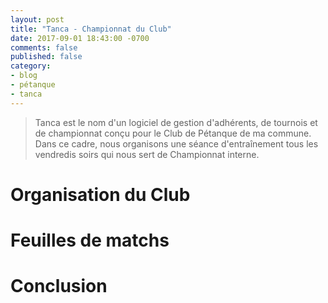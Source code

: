 ```yaml
---
layout: post
title: "Tanca - Championnat du Club"
date: 2017-09-01 18:43:00 -0700
comments: false
published: false
category:
- blog
- pétanque
- tanca
---
```


> Tanca est le nom d'un logiciel de gestion d'adhérents, de tournois et de championnat conçu pour le Club de Pétanque de ma commune. Dans ce cadre,
nous organisons une séance d'entraînement tous les vendredis soirs qui nous sert de Championnat interne.

# Organisation du Club



# Feuilles de matchs


# Conclusion
